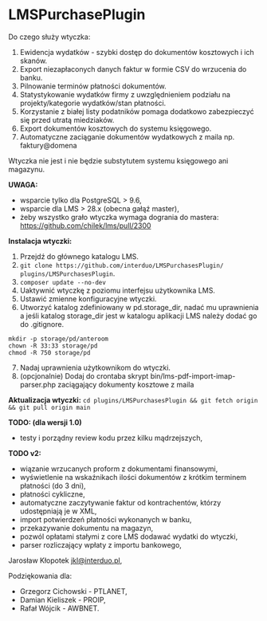 # LMSPurchasePlugin 
Do czego służy wtyczka:
1. Ewidencja wydatków - szybki dostęp do dokumentów kosztowych i ich skanów.
2. Export niezapłaconych danych faktur w formie CSV do wrzucenia do banku.
3. Pilnowanie terminów płatności dokumentów.
4. Statystykowanie wydatków firmy z uwzględnieniem podziału na projekty/kategorie wydatków/stan płatności.
5. Korzystanie z białej listy podatników pomaga dodatkowo zabezpieczyć się przed utratą miedziaków.
6. Export dokumentów kosztowych do systemu księgowego.
7. Automatyczne zaciąganie dokumentów wydatkowych z maila np. faktury@domena

Wtyczka nie jest i nie będzie substytutem systemu księgowego ani magazynu.

**UWAGA:**
- wsparcie tylko dla PostgreSQL > 9.6,
- wsparcie dla LMS > 28.x (obecna gałąź master),
- żeby wszystko grało wtyczka wymaga dogrania do mastera:
https://github.com/chilek/lms/pull/2300

**Instalacja wtyczki:**
1. Przejdź do głównego katalogu LMS.
2. `git clone https://github.com/interduo/LMSPurchasesPlugin/ plugins/LMSPurchasesPlugin`.
3. `composer update --no-dev`
4. Uaktywnić wtyczkę z poziomu interfejsu użytkownika LMS.
5. Ustawić zmienne konfiguracyjne wtyczki.
6. Utworzyć katalog zdefiniowany w pd.storage_dir, nadać mu uprawnienia a jeśli katalog storage_dir jest w katalogu aplikacji LMS należy dodać go do .gitignore.
```
mkdir -p storage/pd/anteroom
chown -R 33:33 storage/pd
chmod -R 750 storage/pd
```
7. Nadaj uprawnienia użytkownikom do wtyczki.
8. (opcjonalnie) Dodaj do crontaba skrypt bin/lms-pdf-import-imap-parser.php zaciągający dokumenty kosztowe z maila

**Aktualizacja wtyczki:**
`cd plugins/LMSPurchasesPlugin && git fetch origin && git pull origin main`

**TODO: (dla wersji 1.0)**
- testy i porządny review kodu przez kilku mądrzejszych,

**TODO v2:**
- wiązanie wrzucanych proform z dokumentami finansowymi,
- wyświetlenie na wskaźnikach ilości dokumentów z krótkim terminem płatności (do 3 dni),
- płatności cykliczne,
- automatyczne zaczytywanie faktur od kontrachentów, którzy udostępniają je w XML,
- import potwierdzeń płatności wykonanych w banku,
- przekazywanie dokumentu na magazyn,
- pozwól opłatami stałymi z core LMS dodawać wydatki do wtyczki,
- parser rozliczający wpłaty z importu bankowego,

Jarosław Kłopotek <jkl@interduo.pl>,

Podziękowania dla:
- Grzegorz Cichowski - PTLANET,
- Damian Kieliszek - PROIP,
- Rafał Wójcik - AWBNET.
